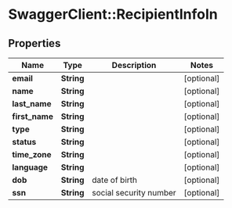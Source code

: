 # SwaggerClient::RecipientInfoIn

## Properties
Name | Type | Description | Notes
------------ | ------------- | ------------- | -------------
**email** | **String** |  | [optional] 
**name** | **String** |  | [optional] 
**last_name** | **String** |  | [optional] 
**first_name** | **String** |  | [optional] 
**type** | **String** |  | [optional] 
**status** | **String** |  | [optional] 
**time_zone** | **String** |  | [optional] 
**language** | **String** |  | [optional] 
**dob** | **String** | date of birth | [optional] 
**ssn** | **String** | social security number | [optional] 


